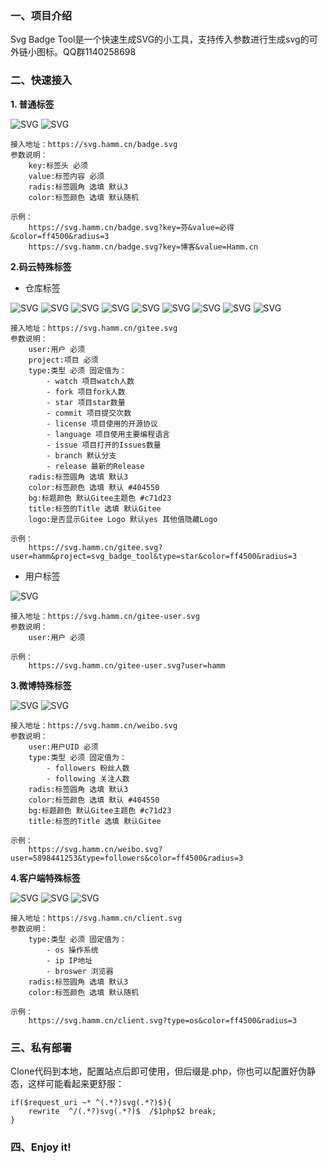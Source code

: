 
### 一、项目介绍

Svg Badge Tool是一个快速生成SVG的小工具，支持传入参数进行生成svg的可外链小图标。QQ群1140258698

### 二、快速接入

**1. 普通标签**

![SVG](https://svg.hamm.cn/badge.svg?key=芬&value=必得&color=ff4500&radius=3 "SVG") ![SVG](https://svg.hamm.cn/badge.svg?key=博客&value=Hamm.cn "SVG")

```
接入地址：https://svg.hamm.cn/badge.svg
参数说明：
    key:标签头 必须
    value:标签内容 必须
    radis:标签圆角 选填 默认3
    color:标签颜色 选填 默认随机

示例：
    https://svg.hamm.cn/badge.svg?key=芬&value=必得&color=ff4500&radius=3
    https://svg.hamm.cn/badge.svg?key=博客&value=Hamm.cn
```

**2.码云特殊标签**

- 仓库标签

![SVG](https://svg.hamm.cn/gitee.svg?user=hamm&project=svg_badge_tool&type=star "SVG") ![SVG](https://svg.hamm.cn/gitee.svg?user=hamm&project=svg_badge_tool&type=watch "SVG") ![SVG](https://svg.hamm.cn/gitee.svg?user=hamm&project=svg_badge_tool&type=fork "SVG") ![SVG](https://svg.hamm.cn/gitee.svg?user=hamm&project=svg_badge_tool&type=commit "SVG")
![SVG](https://svg.hamm.cn/gitee.svg?user=hamm&project=svg_badge_tool&type=language "SVG") ![SVG](https://svg.hamm.cn/gitee.svg?user=hamm&project=svg_badge_tool&type=license "SVG") ![SVG](https://svg.hamm.cn/gitee.svg?user=hamm&project=svg_badge_tool&type=issue "SVG") ![SVG](https://svg.hamm.cn/gitee.svg?user=hamm&project=svg_badge_tool&type=branch "SVG") ![SVG](https://svg.hamm.cn/gitee.svg?user=hamm&project=svg_badge_tool&type=release "SVG")


```
接入地址：https://svg.hamm.cn/gitee.svg
参数说明：
    user:用户 必须
    project:项目 必须
    type:类型 必须 固定值为：
        - watch 项目watch人数
        - fork 项目fork人数
        - star 项目star数量
        - commit 项目提交次数
        - license 项目使用的开源协议
        - language 项目使用主要编程语言
        - issue 项目打开的Issues数量
        - branch 默认分支
        - release 最新的Release
    radis:标签圆角 选填 默认3
    color:标签颜色 选填 默认 #404550
    bg:标题颜色 默认Gitee主题色 #c71d23
    title:标签的Title 选填 默认Gitee
    logo:是否显示Gitee Logo 默认yes 其他值隐藏Logo

示例：
    https://svg.hamm.cn/gitee.svg?user=hamm&project=svg_badge_tool&type=star&color=ff4500&radius=3
```

- 用户标签

![SVG](https://svg.hamm.cn/gitee-user.svg?user=hamm "SVG")


```
接入地址：https://svg.hamm.cn/gitee-user.svg
参数说明：
    user:用户 必须

示例：
    https://svg.hamm.cn/gitee-user.svg?user=hamm
```


**3.微博特殊标签**

![SVG](https://svg.hamm.cn/weibo.svg?user=5898441253&type=followers "SVG") ![SVG](https://svg.hamm.cn/weibo.svg?user=5898441253&type=following "SVG")

```
接入地址：https://svg.hamm.cn/weibo.svg
参数说明：
    user:用户UID 必须
    type:类型 必须 固定值为：
        - followers 粉丝人数
        - following 关注人数
    radis:标签圆角 选填 默认3
    color:标签颜色 选填 默认 #404550
    bg:标题颜色 默认Gitee主题色 #c71d23
    title:标签的Title 选填 默认Gitee

示例：
    https://svg.hamm.cn/weibo.svg?user=5898441253&type=followers&color=ff4500&radius=3
```

**4.客户端特殊标签** 

![SVG](https://svg.hamm.cn/client.svg?type=os "SVG") ![SVG](https://svg.hamm.cn/client.svg?type=broswer "SVG") ![SVG](https://svg.hamm.cn/client.svg?type=ip "SVG")

```
接入地址：https://svg.hamm.cn/client.svg
参数说明：
    type:类型 必须 固定值为：
        - os 操作系统
        - ip IP地址
        - broswer 浏览器
    radis:标签圆角 选填 默认3
    color:标签颜色 选填 默认随机

示例：
    https://svg.hamm.cn/client.svg?type=os&color=ff4500&radius=3
```

<h3>三、私有部署</h3>

Clone代码到本地，配置站点后即可使用，但后缀是.php，你也可以配置好伪静态，这样可能看起来更舒服：

```
if($request_uri ~* ^(.*?)svg(.*?)$){
    rewrite  ^/(.*?)svg(.*?)$  /$1php$2 break;
}
```

<h3>四、Enjoy it!</h3>

















